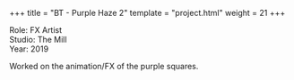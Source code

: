 +++
title = "BT - Purple Haze 2"
template = "project.html"
weight = 21
+++

Role: FX Artist  
Studio: The Mill  
Year: 2019  

Worked on the animation/FX of the purple squares.


